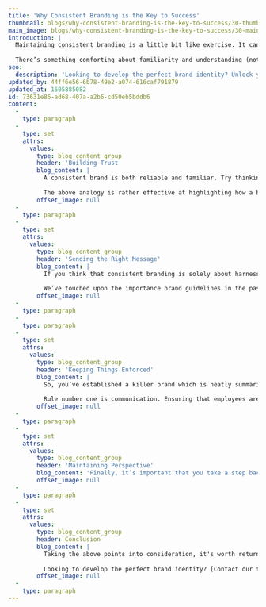 ```yaml
---
title: 'Why Consistent Branding is the Key to Success'
thumbnail: blogs/why-consistent-branding-is-the-key-to-success/30-thumbnail-image.jpg
main_image: blogs/why-consistent-branding-is-the-key-to-success/30-main-image.jpg
introduction: |
  Maintaining consistent branding is a little bit like exercise. It can be tough to get yourself in shape at the beginning, but once you’re up and running, it’s easier to keep a lid on things and sustain the progress you’ve made.
  
  There’s something comforting about familiarity and understanding (note how both of those terms are a feeling, rather than something that we see). People form connections based on familiarity and, be it a product or a service, we’re all happy to invest in brands that we can rely on.
seo:
  description: 'Looking to develop the perfect brand identity? Unlock your brands potential by contacting our team today on 01253 297900.'
updated_by: 44ff6e56-6b78-49e2-a074-616caf791879
updated_at: 1605885082
id: 73631e86-ad68-407a-a2b6-cd50eb5bddb6
content:
  -
    type: paragraph
  -
    type: set
    attrs:
      values:
        type: blog_content_group
        header: 'Building Trust'
        blog_content: |
          A consistent brand is both reliable and familiar. Try thinking of branding as you would a friend that you see every day. Regularly coming into contact with somebody who behaves in a consistent manner ensures that their identity (a culmination of their beliefs, traits and visual appearance) is fairly easy to establish. Someone who constantly alters their behaviour is very difficult to second guess ­– how can we establish trust and depend on people when they are completely unpredictable?
          
          The above analogy is rather effective at highlighting how a brand, through consistency, can become much more than the sum of its parts. It requires uniformity and an embodiment of core values, from the broadest elements right down to subtleties. A consistent brand is instantly identifiable via small visual cues. Even the tiniest details (such as use of a certain colour or shape outline) can trigger an emotional response in people.
        offset_image: null
  -
    type: paragraph
  -
    type: set
    attrs:
      values:
        type: blog_content_group
        header: 'Sending the Right Message'
        blog_content: |
          If you think that consistent branding is solely about harnessing visuals in order to evoke emotions, you’re missing an equally important aspect – tone of voice. It’s vital to ensure that the messaging your brand sends out is consistent across all materials. There is an argument in favour of some leeway when it comes to tone of voice across social media (some brands choose to employ more conversational wordplay), however it’s necessary to keep in mind that your choice of wording reflects back on your brand in some way or another.
          
          We’ve touched upon the importance brand guidelines in the past, but we simply couldn’t let things pass without mentioning them again here. A set of guidelines is THE most important tool in terms of ensuring consistency of branding. Consistency doesn’t have to mean boring or restrictive, either – rather than viewing brand guidelines as a rigorous, uncompromising set of rules and regulations, they should be seen as an overarching guide which allows for splashes of flexibility.
        offset_image: null
  -
    type: paragraph
  -
    type: paragraph
  -
    type: set
    attrs:
      values:
        type: blog_content_group
        header: 'Keeping Things Enforced'
        blog_content: |
          So, you’ve established a killer brand which is neatly summarised within a handy set of brand guidelines – but how do we ensure that everything is successfully enforced?
          
          Rule number one is communication. Ensuring that employees are fully aware of each and every aspect of your brand is imperative – all it takes is one person (albeit with the best of intentions) to compromise your brand’s consistency. Brand guidelines can be made readily available as physical documents or via easily accessible online portals. The guidelines must also filter through to external sources, too – if you hire a company for a branding job, for example, ensure that they fully understand your how to consistently implement each and every aspect of your branding.
        offset_image: null
  -
    type: paragraph
  -
    type: set
    attrs:
      values:
        type: blog_content_group
        header: 'Maintaining Perspective'
        blog_content: 'Finally, it’s important that you take a step back and review your progress. Finding the time to take five and assess how far your brand has come will really put things into perspective. Establishing consistency is a long-term process – with each new element, your branding grows. Maintain consistency successfully, and confidence in your brand will grow too.'
        offset_image: null
  -
    type: paragraph
  -
    type: set
    attrs:
      values:
        type: blog_content_group
        header: Conclusion
        blog_content: |
          Taking the above points into consideration, it's worth returning to the exercise analogy once more: in the same way that disciplined and consistent exercise leads to increased physical capability, it's hard to dispute that maintaining consistency is the key to establishing a stronger, more enduring brand. Put in the work and the results will follow, as they say. Now, if we could just stay away from that slice of cake...
          
          Looking to develop the perfect brand identity? [Contact our team today to get started.](/contact) 
        offset_image: null
  -
    type: paragraph
---
```

